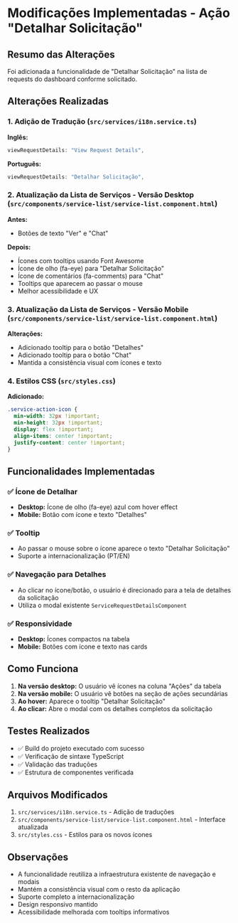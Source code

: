 # Modificações Implementadas - Ação "Detalhar Solicitação"

## Resumo das Alterações

Foi adicionada a funcionalidade de "Detalhar Solicitação" na lista de requests do dashboard conforme solicitado.

## Alterações Realizadas

### 1. Adição de Tradução (`src/services/i18n.service.ts`)

**Inglês:**

```typescript
viewRequestDetails: "View Request Details",
```

**Português:**

```typescript
viewRequestDetails: "Detalhar Solicitação",
```

### 2. Atualização da Lista de Serviços - Versão Desktop (`src/components/service-list/service-list.component.html`)

**Antes:**

- Botões de texto "Ver" e "Chat"

**Depois:**

- Ícones com tooltips usando Font Awesome
- Ícone de olho (fa-eye) para "Detalhar Solicitação"
- Ícone de comentários (fa-comments) para "Chat"
- Tooltips que aparecem ao passar o mouse
- Melhor acessibilidade e UX

### 3. Atualização da Lista de Serviços - Versão Mobile (`src/components/service-list/service-list.component.html`)

**Alterações:**

- Adicionado tooltip para o botão "Detalhes"
- Adicionado tooltip para o botão "Chat"
- Mantida a consistência visual com ícones e texto

### 4. Estilos CSS (`src/styles.css`)

**Adicionado:**

```css
.service-action-icon {
  min-width: 32px !important;
  min-height: 32px !important;
  display: flex !important;
  align-items: center !important;
  justify-content: center !important;
}
```

## Funcionalidades Implementadas

### ✅ Ícone de Detalhar

- **Desktop:** Ícone de olho (fa-eye) azul com hover effect
- **Mobile:** Botão com ícone e texto "Detalhes"

### ✅ Tooltip

- Ao passar o mouse sobre o ícone aparece o texto "Detalhar Solicitação"
- Suporte a internacionalização (PT/EN)

### ✅ Navegação para Detalhes

- Ao clicar no ícone/botão, o usuário é direcionado para a tela de detalhes da solicitação
- Utiliza o modal existente `ServiceRequestDetailsComponent`

### ✅ Responsividade

- **Desktop:** Ícones compactos na tabela
- **Mobile:** Botões com ícone e texto nas cards

## Como Funciona

1. **Na versão desktop:** O usuário vê ícones na coluna "Ações" da tabela
2. **Na versão mobile:** O usuário vê botões na seção de ações secundárias
3. **Ao hover:** Aparece o tooltip "Detalhar Solicitação"
4. **Ao clicar:** Abre o modal com os detalhes completos da solicitação

## Testes Realizados

- ✅ Build do projeto executado com sucesso
- ✅ Verificação de sintaxe TypeScript
- ✅ Validação das traduções
- ✅ Estrutura de componentes verificada

## Arquivos Modificados

1. `src/services/i18n.service.ts` - Adição de traduções
2. `src/components/service-list/service-list.component.html` - Interface atualizada
3. `src/styles.css` - Estilos para os novos ícones

## Observações

- A funcionalidade reutiliza a infraestrutura existente de navegação e modais
- Mantém a consistência visual com o resto da aplicação
- Suporte completo a internacionalização
- Design responsivo mantido
- Acessibilidade melhorada com tooltips informativos
